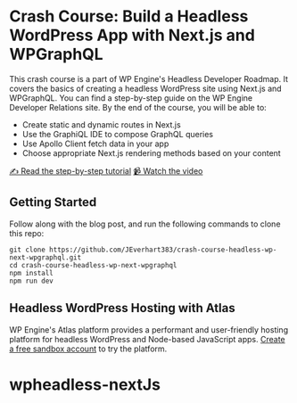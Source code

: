 # Crash Course: Build a Headless WordPress App with Next.js and WPGraphQL

This crash course is a part of WP Engine's Headless Developer Roadmap. It covers the basics of creating a headless WordPress site using Next.js and WPGraphQL. You can find a step-by-step guide on the WP Engine Developer Relations site. By the end of the course, you will be able to:
- Create static and dynamic routes in Next.js
- Use the GraphiQL IDE to compose GraphQL queries
- Use Apollo Client fetch data in your app
- Choose appropriate Next.js rendering methods based on your content


[✍️ Read the step-by-step tutorial](https://developers.wpengine.com/blog/crash-course-build-a-simple-headless-wordpress-app-with-next-js-wpgraphql)
[📹 Watch the video](https://www.youtube.com/watch?v=wfy51nhjfUQ&t=1680s)

## Getting Started
Follow along with the blog post, and run the following commands to clone this repo:

    git clone https://github.com/JEverhart383/crash-course-headless-wp-next-wpgraphql.git
    cd crash-course-headless-wp-next-wpgraphql
    npm install
    npm run dev


## Headless WordPress Hosting with Atlas

WP Engine's Atlas platform provides a performant and user-friendly hosting platform for headless WordPress and Node-based JavaScript apps. [Create a free sandbox account](https://wpengine.com/atlas/) to try the platform. 
# wpheadless-nextJs
